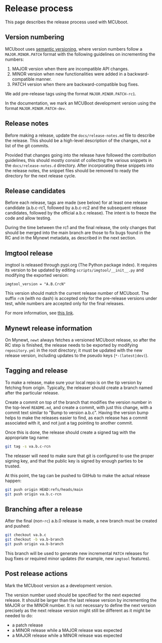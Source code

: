 # Release process

This page describes the release process used with MCUboot.

## Version numbering

MCUboot uses [semantic versioning][semver], where version numbers
follow a `MAJOR.MINOR.PATCH` format with the following guidelines on
incrementing the numbers:

1. MAJOR version when there are incompatible API changes.
2. MINOR version when new functionalities were added in a
   backward-compatible manner.
3. PATCH version when there are backward-compatible bug fixes.

We add pre-release tags using the format `MAJOR.MINOR.PATCH-rc1`.

In the documentation, we mark an MCUBoot development version using the
format `MAJOR.MINOR.PATCH-dev`.

## Release notes

Before making a release, update the `docs/release-notes.md` file
to describe the release. This should be a high-level description of
the changes, not a list of the git commits.

Provided that changes going into the release have followed the
contribution guidelines, this should mostly consist of collecting the
various snippets in the `docs/release-notes.d` directory.  After
incorporating these snippets into the release notes, the snippet files
should be removed to ready the directory for the next release cycle.

## Release candidates

Before each release, tags are made (see below) for at least one
release candidate (a.b.c-rc1, followed by a.b.c-rc2 and the subsequent
release candidates, followed by the official a.b.c release). The intent
is to freeze the code and allow testing.

During the time between the rc1 and the final release, the only changes
that should be merged into the main branch are those to fix bugs found
in the RC and in the Mynewt metadata, as described in the next section.

## Imgtool release

imgtool is released through pypi.org (The Python package index).
It requires its version to be updated by editing
`scripts/imgtool/__init__.py` and modifying the exported version:
```
imgtool_version = "A.B.CrcN"
```

This version should match the current release number of MCUboot. The
suffix `rcN` (with no dash) is accepted only for the pre-release versions
under test, while numbers are accepted only for the final releases.

For more information, see [this
link](https://www.python.org/dev/peps/pep-0440/#pre-releases).

## Mynewt release information

On Mynewt, `newt` always fetches a versioned MCUboot release, so after
the RC step is finished, the release needs to be exported by modifying
`repository.yml` in the root directory; it must be updated with the
new release version, including updates to the pseudo keys
(`*-(latest|dev)`).

## Tagging and release

To make a release, make sure your local repo is on the tip version by
fetching from origin. Typically, the releaser should create a branch
named after the particular release.

Create a commit on top of the branch that modifies the version number
in the top-level `README.md`, and create a commit, with just this
change, with a commit text similar to "Bump to version a.b.c".
Having the version bump helps to make the releases
easier to find, as each release has a commit associated with it, and
not just a tag pointing to another commit.

Once this is done, the release should create a signed tag with the
appropriate tag name:
``` bash
git tag -s va.b.c-rcn
```
The releaser will need to make sure that git is configured to use the
proper signing key, and that the public key is signed by enough parties to
be trusted.

At this point, the tag can be pushed to GitHub to make the actual release
happen:
``` bash
git push origin HEAD:refs/heads/main
git push origin va.b.c-rcn
```

## Branching after a release

After the final (non-`rc`) a.b.0 release is made, a new branch must
be created and pushed:

``` bash
git checkout va.b.c
git checkout -b va.b-branch
git push origin va.b-branch
```

This branch will be used to generate new incremental `PATCH` releases
for bug fixes or required minor updates (for example, new `imgtool` features).

## Post release actions

Mark the MCUboot version as a development version.

The version number used should be specified for the next expected release.
It should be larger than the last release version by incrementing the MAJOR or
the MINOR number. It is not necessary to define the next version precisely as
the next release version might still be different as it might be needed to do:

- a patch release
- a MINOR release while a MAJOR release was expected
- a MAJOR release while a MINOR release was expected

[semver]: http://semver.org/
